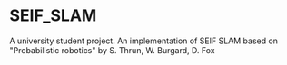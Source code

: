 SEIF_SLAM
=========

A university student project. An implementation of SEIF SLAM based on "Probabilistic robotics" by S. Thrun, W. Burgard, D. Fox
